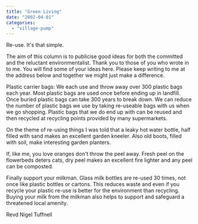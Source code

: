 ```yaml
---
title: "Green Living"
date: "2002-04-01"
categories: 
  - "village-pump"
---
```


Re-use. It's that simple.

The aim of this column is to publicise good ideas for both the committed and the reluctant environmentalist. Thank you to those of you who wrote in to me. You will find some of your ideas here. Please keep writing to me at the address below and together we might just make a difference.

Plastic carrier bags: We each use and throw away over 300 plastic bags each year. Most plastic bags are used once before ending up in landfill. Once buried plastic bags can take 300 years to break down. We can reduce the number of plastic bags we use by taking re-useable bags with us when we go shopping. Plastic bags that we do end up with can be reused and then recycled at recycling points provided by many supermarkets.

On the theme of re-using things I was told that a leaky hot water bottle, half filled with sand makes an excellent garden kneeler. Also old boots, filled with soil, make interesting garden planters.

If, like me, you love oranges don't throw the peel away. Fresh peel on the flowerbeds deters cats, dry peel makes an excellent fire lighter and any peel can be composted.

Finally support your milkman. Glass milk bottles are re-used 30 times, not once like plastic bottles or cartons. This reduces waste and even if you recycle your plastic re-use is better for the environment than recycling. Buying your milk from the milkman also helps to support and safeguard a threatened local amenity.

Revd Nigel Tuffnell
